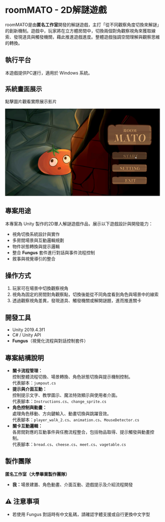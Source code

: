 <h1 style="font-size: 28px;">roomMATO - 2D解謎遊戲</h1>
<p>roomMATO是由<strong>匿名工作室</strong>開發的解謎遊戲，主打「從不同觀察角度切換來解謎」的創新機制。遊戲中，玩家將在立方體房間中，切換兩個對角觀察視角來獲取線索、發現道具與觸發機關，藉此推進遊戲進度。整體遊戲強調空間理解與觀察思維的轉換。</p>

<h2>執行平台</h2>
<p>本遊戲提供PC運行，適用於 Windows 系統。</p>

<h2 style="font-size: 20px;">系統畫面展示</h2>
<p>點擊圖片觀看實際展示影片</p>
<a href="https://youtu.be/vqLbVmRgCY8">
  <img src="Assets/Images/roomMATO_Screenshot.png" alt="點擊觀看展示影片" width="600" />
</a>

<h2>專案用途</h2>
<p>
本專案為 Unity 製作的2D單人解謎遊戲作品，展示以下遊戲設計與開發能力：
</p>
<ul>
  <li>視角切換系統設計與實作</li>
  <li>多房間場景與互動邏輯規劃</li>
  <li>物件狀態轉換與提示邏輯</li>
  <li>整合 <strong>Fungus</strong> 套件進行對話與事件流程控制</li>
  <li>敘事與視覺導引的整合</li>
</ul>

<h2>操作方式</h2>
<ol>
  <li>玩家可在場景中切換觀察視角</li>
  <li>視角為固定的房間對角觀察點，切換後能從不同角度看到角色與場景中的線索</li>
  <li>透過觀察視角差異，發現道具、觸發機關或解開謎題，進而推進關卡</li>
</ol>

<h2>開發工具</h2>
<ul>
  <li>Unity 2019.4.3f1</li>
  <li>C# / Unity API</li>
  <li><strong>Fungus</strong>（視覺化流程與對話控制套件）</li>
</ul>

<h2>專案結構說明</h2>
<ul>
  <li><strong>關卡流程管理：</strong><br>
    控制整體流程切換、場景轉換、角色狀態切換與提示機制控制。<br>
    代表腳本：<code>jumpout.cs</code>
  </li>

  <li><strong>提示與介面互動：</strong><br>
    控制提示文字、教學圖示、魔法特效顯示與使用者介面。<br>
    代表腳本：<code>Instructions.cs</code>、<code>change_sprite.cs</code>
  </li>

  <li><strong>角色控制與動畫：</strong><br>
    處理角色移動、方向鍵輸入、動畫切換與跳躍音效。<br>
    代表腳本：<code>player_walk_2.cs</code>、<code>animation.cs</code>、<code>MouseDetector.cs</code>
  </li>

  <li><strong>關卡互動邏輯：</strong><br>
    各房間對應的互動事件與任務流程整合，包括物品取得、提示觸發與動畫控制。<br>
    代表腳本：<code>bread.cs</code>、<code>cheese.cs</code>、<code>meet.cs</code>、<code>vagetable.cs</code>
  </li>
</ul>

<h2>製作團隊</h2>
<p><strong>匿名工作室（大學畢業製作團隊）</strong></p>
<ul>
  <li><strong>我：</strong>場景建置、角色動畫、介面互動、遊戲提示及介紹流程開發</li>
</ul>

<h2>⚠️ 注意事項</h2>
<ul>
  <li>若使用 Fungus 對話時有中文亂碼，請確認字體支援或自行更換中文字型</li>
</ul>

